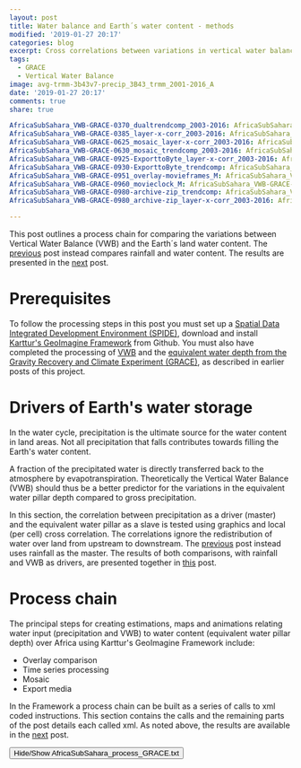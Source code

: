 ```yaml
---
layout: post
title: Water balance and Earth´s water content - methods
modified: '2019-01-27 20:17'
categories: blog
excerpt: Cross correlations between variations in vertical water balance and equivalent water pillar depth
tags:
  - GRACE
  - Vertical Water Balance
image: avg-trmm-3b43v7-precip_3B43_trmm_2001-2016_A
date: '2019-01-27 20:17'
comments: true
share: true

AfricaSubSahara_VWB-GRACE-0370_dualtrendcomp_2003-2016: AfricaSubSahara_VWB-GRACE-0370_dualtrendcomp_2003-2016
AfricaSubSahara_VWB-GRACE-0385_layer-x-corr_2003-2016: AfricaSubSahara_VWB-GRACE-0385_layer-x-corr_2003-2016
AfricaSubSahara_VWB-GRACE-0625_mosaic_layer-x-corr_2003-2016: AfricaSubSahara_VWB-GRACE-0625_mosaic_layer-x-corr_2003-2016
AfricaSubSahara_VWB-GRACE-0630_mosaic_trendcomp_2003-2016: AfricaSubSahara_VWB-GRACE-0630_mosaic_trendcomp_2003-2016
AfricaSubSahara_VWB-GRACE-0925-ExporttoByte_layer-x-corr_2003-2016: AfricaSubSahara_VWB-GRACE-0925-ExporttoByte_layer-x-corr_2003-2016
AfricaSubSahara_VWB-GRACE-0930-ExporttoByte_trendcomp: AfricaSubSahara_VWB-GRACE-0930-ExporttoByte_trendcomp
AfricaSubSahara_VWB-GRACE-0951_overlay-movieframes_M: AfricaSubSahara_VWB-GRACE-0951_overlay-movieframes_M
AfricaSubSahara_VWB-GRACE-0960_movieclock_M: AfricaSubSahara_VWB-GRACE-0960_movieclock_M
AfricaSubSahara_VWB-GRACE-0980-archive-zip_trendcomp: AfricaSubSahara_VWB-GRACE-0980-archive-zip_trendcomp
AfricaSubSahara_VWB-GRACE-0980_archive-zip_layer-x-corr_2003-2016: AfricaSubSahara_VWB-GRACE-0980_archive-zip_layer-x-corr_2003-2016

---
```

<script src="https://karttur.github.io/common/assets/js/karttur/togglediv.js"></script>

This post outlines a process chain for comparing the variations between Vertical Water Balance (VWB) and the Earth´s land water content. The [previous](../grace-trmm-methods/) post instead compares rainfall and water content. The results are presented in the [next](../grace-trmm-vwb-results/) post.

# Prerequisites

To follow the processing steps in this post you must set up a [Spatial Data Integrated Development Environment (SPIDE)](https://karttur.github.io/setup-ide/), download and install [Karttur's GeoImagine Framework](https://karttur.github.io/geoimagine/blog/blog-import-project-eclipse/) from Github. You must also have completed the processing of [VWB](../vwb-methods) and the [equivalent water depth from the Gravity Recovery and Climate Experiment (GRACE)](../grace-methods), as described in earlier posts of this project.

# Drivers of Earth's water storage

In the water cycle, precipitation is the ultimate source for the water content in land areas. Not all precipitation that falls contributes towards filling the Earth's water content.

A fraction of the precipitated water is directly transferred back to the atmosphere by evapotranspiration. Theoretically the Vertical Water Balance (VWB) should thus be a better predictor for the variations in the equivalent water pillar depth compared to gross precipitation.

In this section, the correlation between precipitation as a driver (master) and the equivalent water pillar as a slave is tested using graphics and local (per cell) cross correlation. The correlations ignore the redistribution of water over land from upstream to downstream. The [previous](../grace-trmm-crosscorr-methods/) post instead uses rainfall as the master. The results of both comparisons, with rainfall and VWB as drivers, are presented together in [this](../grace-trmm-vwb-crosscorr-results/) post.

# Process chain

The principal steps for creating estimations, maps and animations relating water input (precipitation and VWB) to water content (equivalent water pillar depth) over Africa using Karttur's GeoImagine Framework include:

- Overlay comparison
- Time series processing
- Mosaic
- Export media

In the Framework a process chain can be built as a series of calls to xml coded instructions. This section contains the calls and the remaining parts of the post details each called xml. As noted above, the results are available in the [next](../grace-trmm-vwb-crosscorr-results) post.

<button id= "toggleProcessChain" onclick="hiddencode('ProcessChain')">Hide/Show AfricaSubSahara_process_GRACE.txt</button>
<div id="ProcessChain" style="display:none">
{% capture text-capture %}
{% raw %}
```
###################################
###################################
###   VWB vs GRACE analysis   ###
###################################
###################################

## The processing requires that the project VWB and GRACE processing are completed ##

###################################
###          Update db          ###
###################################

## If you have access to preprocessed data created by karttur's Geoimagine Framework ##
## you can access the data from your Framework installation by updating the db ##
## You can also use updatedb to clean your database and/or delete files from your Framework organized storage ##

###################################
###     Overlay comparison      ###
###################################

## Compare trends from VWB and GRACE ##
#AfricaSubSahara_VWB-GRACE-0370_dualtrendcomp_2003-2016.xml

###################################
###   Time Series Processing    ###
###################################

## Cross correlation between VWB (master) and GRACE (slave) ##
#AfricaSubSahara_VWB-GRACE-0385_layer-x-corr_2003-2016.xml

###################################
###   	       Mosaic           ###
###################################

## Mosaic cross correlation VWB-GRACE (Master-Slave) results for Sub Saharan Africa ##
#AfricaSubSahara_VWB-GRACE-0625_mosaic_layer-x-corr_2003-2016.xml

## Mosaic change comparison VWB-GRACE for Sub Saharan Africa ##
#AfricaSubSahara_VWB-GRACE-0630_mosaic_trendcomp_2003-2016.xml

###################################
###        Export media         ###
###################################

## Export cross correlation VWB-GRACE (Master-Slave)  ##
#AfricaSubSahara_VWB-GRACE-0925-ExporttoByte_layer-x-corr_2003-2016.xml

## Export change comparison VWB-GRACE results ##
#AfricaSubSahara_VWB-GRACE-0930-ExporttoByte_trendcomp.xml

###   	       Movie            ###

## Create overlay image frames VWB-GRACE ##
#AfricaSubSahara_VWB-GRACE-0951_overlay-movieframes_M.xml

## Create clock frames and movie for VWB + GRACE overlay movie with movieclock overlay ##
#AfricaSubSahara_VWB-GRACE-0960_movieclock_M.xml

###################################
###          Archive            ###
###################################

## Archive cross correlation ##
#AfricaSubSahara_VWB-GRACE-0980_archive-zip_layer-x-corr_2003-2016.xml

## Archive change comparison VWB-GRACE for Sub Saharan Africa ##
AfricaSubSahara_VWB-GRACE-0980-archive-zip_trendcomp.xml
```
{% endraw %}
{% endcapture %}
{% include widgets/toggle-code.html  toggle-text=text-capture  %}
</div>

## Overlay comparison

As part of the processing of [VWB](../vwb-methods) and [GRACE equivalent water pillar depth](..(grace-methods)) the absolute changes of each has already been calculated. Here, a special overlay process is applied comparing two overlapping layers depicting changes or trends. The overlay identifies the congruence between the two change layers in 9 classes:

||           |                                  |      1st layer      |                 |
||           |           Increase                       |      No change      |     Decrease            |
||:---------|:--------------------------------:|:-------------------:|:---------------:|
||       <b>Increase</b>   |         both increasing          |    1st no change<br>2nd increasing    | 1st decreasing<br>2nd increasing   |
|<b>2nd layer</b>| <b>No change</b> | 1st increasing<br>2nd no change | No change in either | 1st decreasing<br>2nd no change  |
||     <b>Decrease</b>      |             1st increasing<br>2nd decreasing            |         1st no change<br>2nd decreasing          | both decreasing |

The overlay can be done with any two change layers and here the overlay comparisons are done for layers including changes for all regions, and layers with only significant changes.

Process: [dualtrendscompmodistiles](https://karttur.github.io/geoimagine/subprocess/subproc-dualtrendscompmodistiles/)

{% capture foo %}{{page.AfricaSubSahara_VWB-GRACE-0370_dualtrendcomp_2003-2016}}{% endcapture %}
{% include xml/AfricaSubSahara_VWB-GRACE-0370_dualtrendcomp_2003-2016.html foo=foo %}

## Time Series Processing

The time series process is restricted to cross correlations between monthly variations in a master (rainfall) driving a slave (equivalent water pillar depth). The cross correlations are done at pixel by pixel time series. Following the results from comparing different smoothing algorithms [cross correlating climate indexes and TRMM](../trmm-results), the layer to layer cross correlation was done using a 12 month naive kernel. The allowed lag was restricted to slave responses following 0 to 6 months after the master signal.

Process: [imagecrosstrendtsmodis](https://karttur.github.io/geoimagine/subprocess/subproc-imagecrosstrendtsmodis/)

{% capture foo %}{{page.AfricaSubSahara_VWB-GRACE-0385_layer-x-corr_2003-2016}}{% endcapture %}
{% include xml/AfricaSubSahara_VWB-GRACE-0385_layer-x-corr_2003-2016.html foo=foo %}

## Mosaic

In the mosaic process, the tiles are first concatenated and then cut to the actual coordinates of the defining region. Cell values and data type remain the same, but the data can be reprojected on the fly.

Process: [MosaicModis](https://karttur.github.io/geoimagine/subprocess/subproc-MosaicModis/)

###  Mosaic cross correlation

{% capture foo %}{{page.AfricaSubSahara_VWB-GRACE-0625_mosaic_layer-x-corr_2003-2016}}{% endcapture %}
{% include xml/AfricaSubSahara_VWB-GRACE-0625_mosaic_layer-x-corr_2003-2016.html foo=foo %}

### Mosaic change comparison

{% capture foo %}{{page.AfricaSubSahara_VWB-GRACE-0630_mosaic_trendcomp_2003-2016}}{% endcapture %}
{% include xml/AfricaSubSahara_VWB-GRACE-0630_mosaic_trendcomp_2003-2016.html foo=foo %}

## Export Media

Process: [exporttobytemodisRegionToRegion](https://karttur.github.io/geoimagine/subprocess/subproc-exporttobytemodisRegionToRegion/)

### Export cross correlation

{% capture foo %}{{page.AfricaSubSahara_VWB-GRACE-0925-ExporttoByte_layer-x-corr_2003-2016}}{% endcapture %}
{% include xml/AfricaSubSahara_VWB-GRACE-0925-ExporttoByte_layer-x-corr_2003-2016.html foo=foo %}

### Export change comparison

{% capture foo %}{{page.AfricaSubSahara_VWB-GRACE-0930-ExporttoByte_trendcomp}}{% endcapture %}
{% include xml/AfricaSubSahara_VWB-GRACE-0930-ExporttoByte_trendcomp.html foo=foo %}

### Movies

The animated movies for a master and a slave are created by overlaying a smaller master frame over a larger slave (the size and position can be set as process parameters). The master and slave frames must first be produced as separate frames and then combined. The clock and time line are then overlaid as for other movies.

The movie creation requires that the command line applications [ImageMagick](https://karttur.github.io/setup-theme-blog/blog/install-imagemagick/) and [FFmpeg](https://karttur.github.io/setup-theme-blog/blog/ffmpeg-movie/) are installed.

#### Create overlay image frames

Process: [mmovieoverlayframeModisRegion](https://karttur.github.io/geoimagine/subprocess/subproc-movieoverlayframeModisRegion/)

{% capture foo %}{{page.AfricaSubSahara_VWB-GRACE-0951_overlay-movieframes_M}}{% endcapture %}
{% include xml/AfricaSubSahara_VWB-GRACE-0951_overlay-movieframes_M.html foo=foo %}

#### Create clock frames and movie

Process: [movieclockModisRegionToRegion](https://karttur.github.io/geoimagine/subprocess/subproc-movieclockModisRegionToRegion/)

{% capture foo %}{{page.AfricaSubSahara_VWB-GRACE-0960_movieclock_M}}{% endcapture %}
{% include xml/AfricaSubSahara_VWB-GRACE-0960_movieclock_M.html foo=foo %}

## Archive

Archiving is done by creating zip files of each individual layer and saving it in a hierarchical structure identical to the original.

Process: [ArchiveModisRegionTiles](https://karttur.github.io/geoimagine/subprocess/subproc-ArchiveModisRegionTiles/)

### Archive cross correlation

{% capture foo %}{{page.AfricaSubSahara_VWB-GRACE-0980-archive-zip_trendcomp}}{% endcapture %}
{% include xml/AfricaSubSahara_VWB-GRACE-0980-archive-zip_trendcomp.html foo=foo %}

### Archive change comparison

{% capture foo %}{{page.AfricaSubSahara_VWB-GRACE-0980_archive-zip_layer-x-corr_2003-2016}}{% endcapture %}
{% include xml/AfricaSubSahara_VWB-GRACE-0980_archive-zip_layer-x-corr_2003-2016.html foo=foo %}

__To view the maps and movies created in this and the previous post, click the <span class='button'>Next</span> button below__.
